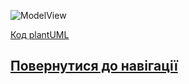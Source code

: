 ![ModelView](http://www.plantuml.com/plantuml/proxy?idx=0&src=#)


[Код plantUML](#)
## [Повернутися до навігації](https://github.com/teramont/databaseQuestioning/blob/master/Information/navigation.md)
